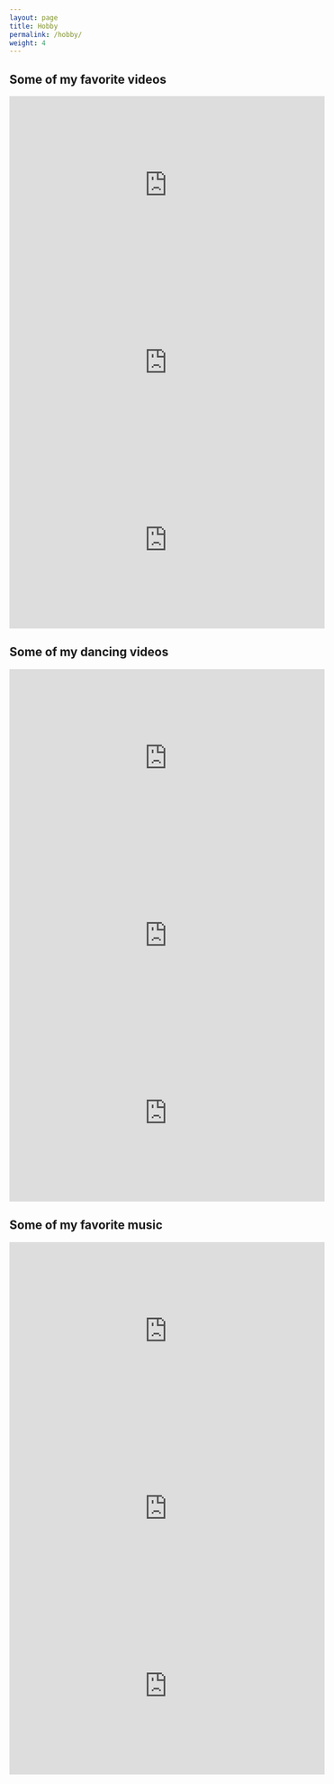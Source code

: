```yaml
---
layout: page
title: Hobby
permalink: /hobby/
weight: 4
---
```



## Some of my favorite videos

<div>
  <iframe width="560" height="315" src="https://www.youtube.com/embed/R7f5TnsmaBk" 
      frameborder="0" allow="accelerometer; autoplay; clipboard-write; encrypted-media; 
                    gyroscope; picture-in-picture" allowfullscreen></iframe>
</div>
<div>
  <iframe width="560" height="315" src="https://www.youtube.com/embed/lrj2y0ebUq8" 
      frameborder="0" allow="accelerometer; autoplay; clipboard-write; encrypted-media; 
                    gyroscope; picture-in-picture" allowfullscreen></iframe>
</div>
<div>
  <iframe width="560" height="315" src="https://www.youtube.com/embed/wlqJele6HHc" 
      frameborder="0" allow="accelerometer; autoplay; clipboard-write; encrypted-media; 
                    gyroscope; picture-in-picture" allowfullscreen></iframe>
</div>

## Some of my dancing videos

<div>
  <iframe width="560" height="315" src="https://www.youtube.com/embed/bC0I-Rvj2k4" 
      frameborder="0" allow="accelerometer; autoplay; clipboard-write; encrypted-media; 
                    gyroscope; picture-in-picture" allowfullscreen></iframe>
</div>
<div>
  <iframe width="560" height="315" src="https://www.youtube.com/embed/FVgFmoOmrF8" 
      frameborder="0" allow="accelerometer; autoplay; clipboard-write; encrypted-media; 
                    gyroscope; picture-in-picture" allowfullscreen></iframe>
</div>
<div>
  <iframe width="560" height="315" src="https://www.youtube.com/embed/dZPpfpoNbN0" 
      frameborder="0" allow="accelerometer; autoplay; clipboard-write; encrypted-media; 
                    gyroscope; picture-in-picture" allowfullscreen></iframe>
</div>

## Some of my favorite music

<div>
  <iframe width="560" height="315" src="https://www.youtube.com/embed/FDxxGgK8PbE" 
      frameborder="0" allow="accelerometer; autoplay; clipboard-write; encrypted-media; 
                    gyroscope; picture-in-picture" allowfullscreen></iframe>
</div>
<div>
  <iframe width="560" height="315" src="https://www.youtube.com/embed/_z-I8OpCnv4" 
      frameborder="0" allow="accelerometer; autoplay; clipboard-write; encrypted-media; 
                    gyroscope; picture-in-picture" allowfullscreen></iframe>
</div>
<div>
  <iframe width="560" height="315" src="https://www.youtube.com/embed/VOj-USZaz4Q" 
      frameborder="0" allow="accelerometer; autoplay; clipboard-write; encrypted-media; 
                    gyroscope; picture-in-picture" allowfullscreen></iframe>
</div>